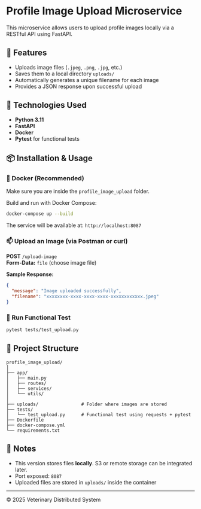 # Profile Image Upload Microservice

This microservice allows users to upload profile images locally via a RESTful API using FastAPI.

## 📁 Features
- Uploads image files (`.jpeg`, `.png`, `.jpg`, etc.)
- Saves them to a local directory `uploads/`
- Automatically generates a unique filename for each image
- Provides a JSON response upon successful upload

## 🚀 Technologies Used
- **Python 3.11**
- **FastAPI**
- **Docker**
- **Pytest** for functional tests

## 📦 Installation & Usage

### 🐳 Docker (Recommended)
Make sure you are inside the `profile_image_upload` folder.

Build and run with Docker Compose:

```bash
docker-compose up --build
```

The service will be available at: `http://localhost:8087`

### 📫 Upload an Image (via Postman or curl)
**POST** `/upload-image`  
**Form-Data:** `file` (choose image file)

**Sample Response:**
```json
{
  "message": "Image uploaded successfully",
  "filename": "xxxxxxxx-xxxx-xxxx-xxxx-xxxxxxxxxxxx.jpeg"
}
```

### 🧪 Run Functional Test
```bash
pytest tests/test_upload.py
```

## 📁 Project Structure
```
profile_image_upload/
│
├── app/
│   ├── main.py
│   ├── routes/
│   ├── services/
│   └── utils/
│
├── uploads/                # Folder where images are stored
├── tests/
│   └── test_upload.py      # Functional test using requests + pytest
├── Dockerfile
├── docker-compose.yml
└── requirements.txt
```

## 📌 Notes
- This version stores files **locally**. S3 or remote storage can be integrated later.
- Port exposed: `8087`
- Uploaded files are stored in `uploads/` inside the container

---
© 2025 Veterinary Distributed System